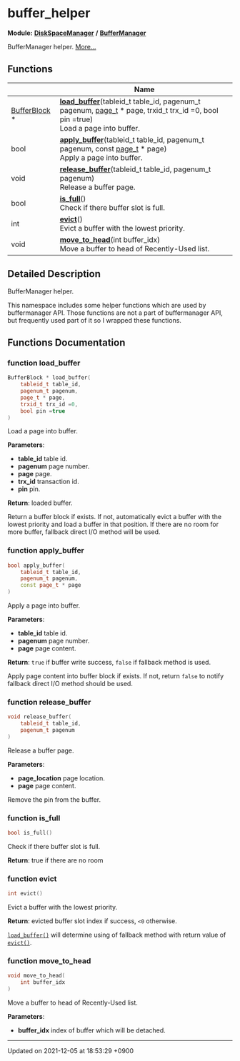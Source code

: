 

# buffer_helper

**Module:** **[DiskSpaceManager](/Modules/DiskSpaceManager)** **/** **[BufferManager](/Modules/BufferManager)**

BufferManager helper.  [More...](#detailed-description)

## Functions

|                | Name           |
| -------------- | -------------- |
| <a href="/Classes/BufferBlock">BufferBlock</a> * | **[load_buffer](/Namespaces/buffer_helper#function-load_buffer)**(tableid_t table_id, pagenum_t pagenum, <a href="/Modules/DiskSpaceManager#typedef-page-t">page_t</a> * page, trxid_t trx_id =0, bool pin =true)<br>Load a page into buffer.  |
| bool | **[apply_buffer](/Namespaces/buffer_helper#function-apply_buffer)**(tableid_t table_id, pagenum_t pagenum, const <a href="/Modules/DiskSpaceManager#typedef-page-t">page_t</a> * page)<br>Apply a page into buffer.  |
| void | **[release_buffer](/Namespaces/buffer_helper#function-release_buffer)**(tableid_t table_id, pagenum_t pagenum)<br>Release a buffer page.  |
| bool | **[is_full](/Namespaces/buffer_helper#function-is_full)**()<br>Check if there buffer slot is full.  |
| int | **[evict](/Namespaces/buffer_helper#function-evict)**()<br>Evict a buffer with the lowest priority.  |
| void | **[move_to_head](/Namespaces/buffer_helper#function-move_to_head)**(int buffer_idx)<br>Move a buffer to head of Recently-Used list.  |

## Detailed Description

BufferManager helper. 

This namespace includes some helper functions which are used by buffermanager API. Those functions are not a part of buffermanager API, but frequently used part of it so I wrapped these functions. 


## Functions Documentation

### function load_buffer

```cpp
BufferBlock * load_buffer(
    tableid_t table_id,
    pagenum_t pagenum,
    page_t * page,
    trxid_t trx_id =0,
    bool pin =true
)
```

Load a page into buffer. 

**Parameters**: 

  * **table_id** table id. 
  * **pagenum** page number. 
  * **page** page. 
  * **trx_id** transaction id. 
  * **pin** pin. 


**Return**: loaded buffer. 

Return a buffer block if exists. If not, automatically evict a buffer with the lowest priority and load a buffer in that position. If there are no room for more buffer, fallback direct I/O method will be used.


### function apply_buffer

```cpp
bool apply_buffer(
    tableid_t table_id,
    pagenum_t pagenum,
    const page_t * page
)
```

Apply a page into buffer. 

**Parameters**: 

  * **table_id** table id. 
  * **pagenum** page number. 
  * **page** page content. 


**Return**: <code>true</code> if buffer write success, <code>false</code> if fallback method is used. 

Apply page content into buffer block if exists. If not, return <code>false</code> to notify fallback direct I/O method should be used.


### function release_buffer

```cpp
void release_buffer(
    tableid_t table_id,
    pagenum_t pagenum
)
```

Release a buffer page. 

**Parameters**: 

  * **page_location** page location. 
  * **page** page content. 


Remove the pin from the buffer.


### function is_full

```cpp
bool is_full()
```

Check if there buffer slot is full. 

**Return**: true if there are no room 

### function evict

```cpp
int evict()
```

Evict a buffer with the lowest priority. 

**Return**: evicted buffer slot index if success, <code>&lt;0</code> otherwise. 

<code><a href="/Namespaces/buffer_helper#function-load-buffer">load&#95;buffer()</a></code> will determine using of fallback method with return value of <code><a href="/Namespaces/buffer_helper#function-evict">evict()</a></code>.


### function move_to_head

```cpp
void move_to_head(
    int buffer_idx
)
```

Move a buffer to head of Recently-Used list. 

**Parameters**: 

  * **buffer_idx** index of buffer which will be detached. 






-------------------------------

Updated on 2021-12-05 at 18:53:29 +0900
